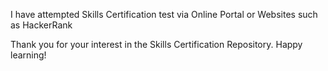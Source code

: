 I have attempted Skills Certification test via Online Portal or Websites such as HackerRank


Thank you for your interest in the Skills Certification Repository. Happy learning!

